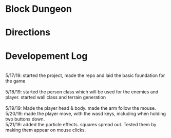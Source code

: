 # Block Dungeon
# Directions

# Developement Log 
<br> 5/17/19: started the project, made the repo and laid the basic foundation for the game</br>
<br> 5/18/19: started the person class which will be used for the enemies and player. started wall class and terrain generation</br>
<br> 5/19/19: Made the player head & body. made the arm follow the mouse. 
<br> 5/20/19: made the player move, with the wasd keys, including when holding two buttons down.
<br> 5/21/19: added the particle effects. squares spread out. Tested them by making them appear on mouse clicks. </br>
